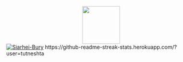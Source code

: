 <div id="header" align="center">
  <img src="https://media.giphy.com/media/M9gbBd9nbDrOTu1Mqx/giphy.gif" width="100"/>
</div>
<a align="center" href='https://postimg.cc/xqwbCHRW' target='_blank'><img src='https://i.postimg.cc/xqwbCHRW/Siarhei-Bury.png' border='0' alt='Siarhei-Bury'/></a>
https://github-readme-streak-stats.herokuapp.com/?user=tutneshta

